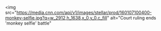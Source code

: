 <img src="https://media.cnn.com/api/v1/images/stellar/prod/160107100400-monkey-selfie.jpg?q=w_2912,h_1638,x_0,y_0,c_fill" alt="Court ruling ends &#39;monkey selfie&#39; battle"
